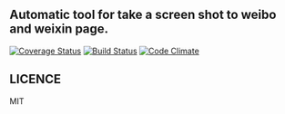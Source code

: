 Automatic tool for take a screen shot to weibo and weixin page.
---------------------------------------------------------------

[![Coverage Status](https://coveralls.io/repos/DistPub/weibo_weixin_screen_shot/badge.svg?branch=master)](https://coveralls.io/r/DistPub/weibo_weixin_screen_shot?branch=master)
[![Build Status](https://travis-ci.org/DistPub/weibo_weixin_screen_shot.svg?branch=master)](https://travis-ci.org/DistPub/weibo_weixin_screen_shot)
[![Code Climate](https://codeclimate.com/github/DistPub/weibo_weixin_screen_shot/badges/gpa.svg)](https://codeclimate.com/github/DistPub/weibo_weixin_screen_shot)

LICENCE
-------
MIT